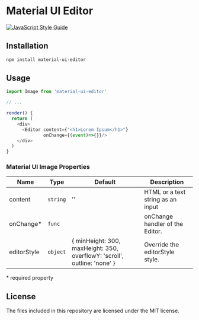 # Material UI Editor
[![JavaScript Style Guide](https://img.shields.io/badge/code_style-standard-brightgreen.svg)](https://standardjs.com)


## Installation

```sh
npm install material-ui-editor
```

## Usage


```js
import Image from 'material-ui-editor'

// ...

render() {
  return (
    <div>
      <Editor content={"<h1>Lorem Ipsum</h1>"}
              onChange={(event)=>{}}/>
    </div>
  )
}
```

### Material UI Image Properties

|Name               |Type        |Default                                                                     |Description
|-------------------|------------|----------------------------------------------------------------------------|--------------------------------
|content            | `string`   | ''                                                                         | HTML or a text string as an input
|onChange*          | `func`     |                                                                            | onChange handler of the Editor.
|editorStyle        | `object`   | { minHeight: 300, maxHeight: 350, overflowY: 'scroll', outline: 'none' }   | Override the editorStyle style.

\* required property

## License

The files included in this repository are licensed under the MIT license.
